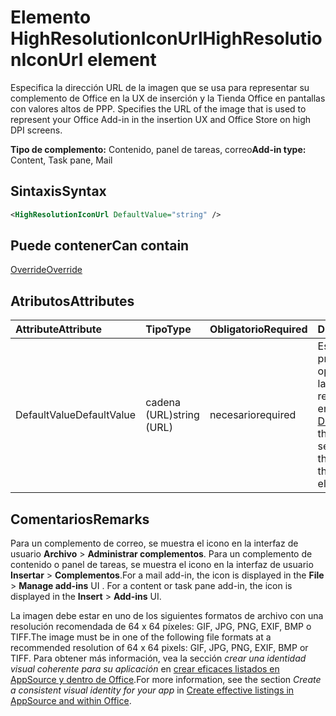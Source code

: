 # <a name="highresolutioniconurl-element"></a><span data-ttu-id="a24b7-101">Elemento HighResolutionIconUrl</span><span class="sxs-lookup"><span data-stu-id="a24b7-101">HighResolutionIconUrl element</span></span>

<span data-ttu-id="a24b7-102">Especifica la dirección URL de la imagen que se usa para representar su complemento de Office en la UX de inserción y la Tienda Office en pantallas con valores altos de PPP. </span><span class="sxs-lookup"><span data-stu-id="a24b7-102">Specifies the URL of the image that is used to represent your Office Add-in in the insertion UX and Office Store on high DPI screens.</span></span>

<span data-ttu-id="a24b7-103">**Tipo de complemento:** Contenido, panel de tareas, correo</span><span class="sxs-lookup"><span data-stu-id="a24b7-103">**Add-in type:** Content, Task pane, Mail</span></span>

## <a name="syntax"></a><span data-ttu-id="a24b7-104">Sintaxis</span><span class="sxs-lookup"><span data-stu-id="a24b7-104">Syntax</span></span>

```XML
<HighResolutionIconUrl DefaultValue="string" />
```

## <a name="can-contain"></a><span data-ttu-id="a24b7-105">Puede contener</span><span class="sxs-lookup"><span data-stu-id="a24b7-105">Can contain</span></span>

[<span data-ttu-id="a24b7-106">Override</span><span class="sxs-lookup"><span data-stu-id="a24b7-106">Override</span></span>](override.md)

## <a name="attributes"></a><span data-ttu-id="a24b7-107">Atributos</span><span class="sxs-lookup"><span data-stu-id="a24b7-107">Attributes</span></span>

|<span data-ttu-id="a24b7-108">**Attribute**</span><span class="sxs-lookup"><span data-stu-id="a24b7-108">**Attribute**</span></span>|<span data-ttu-id="a24b7-109">**Tipo**</span><span class="sxs-lookup"><span data-stu-id="a24b7-109">**Type**</span></span>|<span data-ttu-id="a24b7-110">**Obligatorio**</span><span class="sxs-lookup"><span data-stu-id="a24b7-110">**Required**</span></span>|<span data-ttu-id="a24b7-111">**Descripción**</span><span class="sxs-lookup"><span data-stu-id="a24b7-111">**Description**</span></span>|
|:-----|:-----|:-----|:-----|
|<span data-ttu-id="a24b7-112">DefaultValue</span><span class="sxs-lookup"><span data-stu-id="a24b7-112">DefaultValue</span></span>|<span data-ttu-id="a24b7-113">cadena (URL)</span><span class="sxs-lookup"><span data-stu-id="a24b7-113">string (URL)</span></span>|<span data-ttu-id="a24b7-114">necesario</span><span class="sxs-lookup"><span data-stu-id="a24b7-114">required</span></span>|<span data-ttu-id="a24b7-115">Especifica el valor predeterminado de esta opción, expresado para la configuración regional especificada en el elemento [DefaultLocale](defaultlocale.md).</span><span class="sxs-lookup"><span data-stu-id="a24b7-115">Specifies the default value for this setting, expressed for the locale specified in the [DefaultLocale](defaultlocale.md) element.</span></span>|

## <a name="remarks"></a><span data-ttu-id="a24b7-116">Comentarios</span><span class="sxs-lookup"><span data-stu-id="a24b7-116">Remarks</span></span>

<span data-ttu-id="a24b7-p101">Para un complemento de correo, se muestra el icono en la interfaz de usuario **Archivo**  >  **Administrar complementos**. Para un complemento de contenido o panel de tareas, se muestra el icono en la interfaz de usuario **Insertar**  >  **Complementos**.</span><span class="sxs-lookup"><span data-stu-id="a24b7-p101">For a mail add-in, the icon is displayed in the  **File** > **Manage add-ins** UI . For a content or task pane add-in, the icon is displayed in the **Insert** > **Add-ins** UI.</span></span>

<span data-ttu-id="a24b7-119">La imagen debe estar en uno de los siguientes formatos de archivo con una resolución recomendada de 64 x 64 píxeles: GIF, JPG, PNG, EXIF, BMP o TIFF.</span><span class="sxs-lookup"><span data-stu-id="a24b7-119">The image must be in one of the following file formats at a recommended resolution of 64 x 64 pixels: GIF, JPG, PNG, EXIF, BMP or TIFF.</span></span> <span data-ttu-id="a24b7-120">Para obtener más información, vea la sección _crear una identidad visual coherente para su aplicación_ en [crear eficaces listados en AppSource y dentro de Office](https://docs.microsoft.com/office/dev/store/create-effective-office-store-listings).</span><span class="sxs-lookup"><span data-stu-id="a24b7-120">For more information, see the section  _Create a consistent visual identity for your app_ in [Create effective listings in AppSource and within Office](https://docs.microsoft.com/office/dev/store/create-effective-office-store-listings).</span></span>
